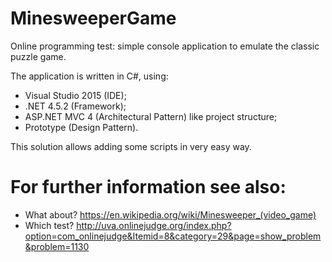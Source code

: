 # MinesweeperGame
Online programming test: simple console application to emulate the classic puzzle game. 

The application is written in C#, using:
- Visual Studio 2015 (IDE);
- .NET 4.5.2 (Framework);
- ASP.NET MVC 4 (Architectural Pattern) like project structure;
- Prototype (Design Pattern).

This solution allows adding some scripts in very easy way.

# For further information see also:
- What about? https://en.wikipedia.org/wiki/Minesweeper_(video_game)
- Which test? http://uva.onlinejudge.org/index.php?option=com_onlinejudge&Itemid=8&category=29&page=show_problem&problem=1130
